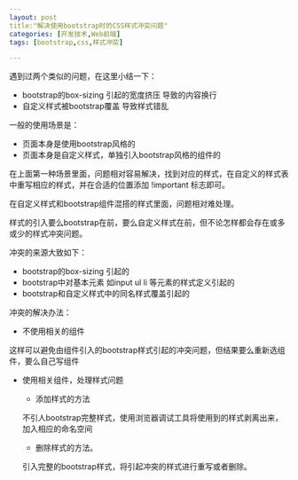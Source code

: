 ```yaml
---
layout: post
title:"解决使用bootstrap时的CSS样式冲突问题"
categories: [开发技术,Web前端]
tags: [bootstrap,css,样式冲突]

---
```


遇到过两个类似的问题，在这里小结一下：
+ bootstrap的box-sizing 引起的宽度挤压 导致的内容换行
+ 自定义样式被bootstrap覆盖 导致样式错乱

一般的使用场景是：
+ 页面本身是使用bootstrap风格的
+ 页面本身是自定义样式，单独引入bootstrap风格的组件的

在上面第一种场景里面，问题相对容易解决，找到对应的样式，在自定义的样式表中重写相应的样式，并在合适的位置添加 !important 标志即可。

在自定义样式和bootstrap组件混搭的样式里面，问题相对难处理。

样式的引入要么bootstrap在前，要么自定义样式在前，但不论怎样都会存在或多或少的样式冲突问题。

冲突的来源大致如下：

+ bootstrap的box-sizing 引起的
+ bootstrap中对基本元素 如input ul li 等元素的样式定义引起的
+ bootstrap和自定义样式中的同名样式覆盖引起的

冲突的解决办法：

+ 不使用相关的组件

这样可以避免由组件引入的bootstrap样式引起的冲突问题，但结果要么重新选组件，要么自己写组件
+  使用相关组件，处理样式问题
	+ 添加样式的方法
	
	不引人bootstrap完整样式，使用浏览器调试工具将使用到的样式剥离出来，加入相应的命名空间
	+ 删除样式的方法。
	
	引入完整的bootstrap样式，将引起冲突的样式进行重写或者删除。
	

 